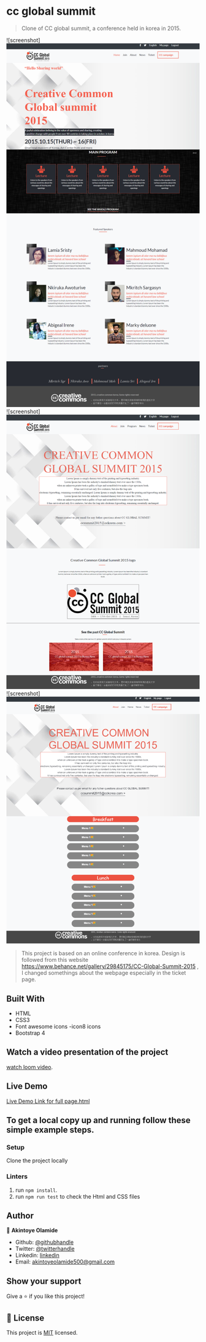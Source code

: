 # cc global summit

> Clone of CC global summit, a conference held in korea in 2015.

![screenshot] <img src="img/screencapture-file-C-Users-Hp-Documents-Microverse-full-time-course-ccglobal-Summit-ccglobal-summit-index-html-2020-08-12-04_25_44.png">
![screenshot] <img src="img/screencapture-file-C-Users-Hp-Documents-Microverse-full-time-course-ccglobal-Summit-ccglobal-summit-about-html-2020-08-12-04_26_00.png">
![screenshot] <img src="img/screencapture-file-C-Users-Hp-Documents-Microverse-full-time-course-ccglobal-summit-ticket-html-2020-08-14-02_41_53.png">



> This project is based on an online conference in korea. Design is followed from this website https://www.behance.net/gallery/29845175/CC-Global-Summit-2015 , I changed somethings about the webpage especially in the ticket page.

## Built With

- HTML
- CSS3
- Font awesome icons
-icon8 icons
- Bootstrap 4

## Watch a video presentation of the project 

[watch loom video](https://www.loom.com/share/0585d0edd9d44188a43e2b36aec4fc7f).


## Live Demo

[Live Demo Link for full page.html](https://rawcdn.githack.com/AkintoyeOlamide/ccglobal-summit/3ec09d858f042d3c273a7a440ea470cb5a082d72/index.html)



## To get a local copy up and running follow these simple example steps.

### Setup

Clone the project locally

### Linters

1. run `npm install`.
2. run `npm run test` to check the Html and CSS files


## Author

👤 **Akintoye Olamide**

- Github: [@githubhandle](https://github.com/AkintoyeOlamide)
- Twitter: [@twitterhandle](https://twitter.com/@toshactL)
- Linkedin: [linkedin](https://www.linkedin.com/in/akintoye-olamide-baa80b1a4/)
- Email:  akintoyeolamide500@gmail.com


## Show your support

Give a ⭐️ if you like this project!

## 📝 License

This project is [MIT](lic.url) licensed.
